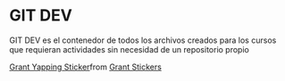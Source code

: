 # GIT DEV
GIT DEV es el contenedor de todos los archivos creados para los cursos que requieran actividades sin necesidad de un repositorio propio
<div class="tenor-gif-embed" data-postid="5332780545471097334" data-share-method="host" data-aspect-ratio="1.2" data-width="100%"><a href="https://tenor.com/view/grant-yapping-lucky-star-speech-bubble-gif-5332780545471097334">Grant Yapping Sticker</a>from <a href="https://tenor.com/search/grant-stickers">Grant Stickers</a></div> <script type="text/javascript" async src="https://tenor.com/embed.js"></script>